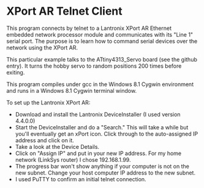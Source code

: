 XPort AR Telnet Client
=====================

This program connects by telnet to a Lantronix XPort AR Ethernet embedded network processor module and communicates with its "Line 1" serial port. The purpose is to learn how to command serial devices over the network using the XPort AR.

This particular example talks to the ATtiny4313_Servo board (see the github entry). It turns the hobby servo to random positions 200 times before exiting.

This program compiles under gcc in the Windows 8.1 Cygwin environment and runs in a Windows 8.1 Cygwin terminal window.

To set up the Lantronix XPort AR:
- Download and install the Lantronix DeviceInstaller (I used version 4.4.0.0)
- Start the DeviceInstaller and do a "Search." This will take a while but you'll eventually get an xPort icon. Click through to the auto-assigned IP address and click on it.
- Take a look at the Device Details.
- Click on "Assign IP" and put in your new IP address. For my home network (LinkSys router) I chose 192.168.1.99.
- The progress bar won't show anything if your computer is not on the new subnet. Change your host computer IP address to the new subnet.
- I used PuTTY to confirm an initial telnet connection.
